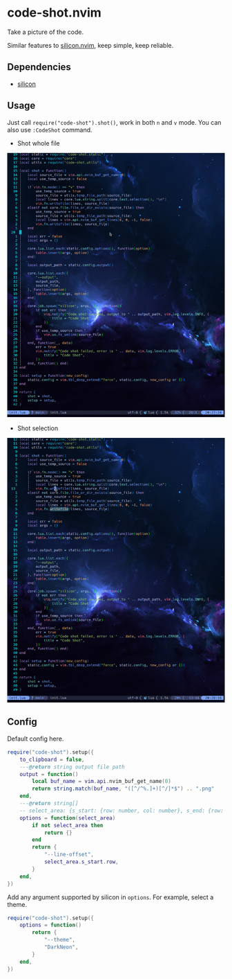# code-shot.nvim

Take a picture of the code.

Similar features to [silicon.nvim](https://github.com/krivahtoo/silicon.nvim), keep simple, keep reliable.

## Dependencies

- [silicon](https://github.com/Aloxaf/silicon)

## Usage

Just call `require("code-shot").shot()`, work in both `n` and `v` mode. You can also use `:CodeShot` command.

- Shot whole file

<img src="https://github.com/niuiic/assets/blob/main/code-shot.nvim/shot-whole.gif" />

- Shot selection

<img src="https://github.com/niuiic/assets/blob/main/code-shot.nvim/shot-range.gif" />

## Config

Default config here.

```lua
require("code-shot").setup({
	to_clipboard = false,
	---@return string output file path
	output = function()
		local buf_name = vim.api.nvim_buf_get_name(0)
		return string.match(buf_name, "([^/^%.]+)[^/]*$") .. ".png"
	end,
	---@return string[]
	-- select_area: {s_start: {row: number, col: number}, s_end: {row: number, col: number}} | nil
	options = function(select_area)
		if not select_area then
			return {}
		end
		return {
			"--line-offset",
			select_area.s_start.row,
		}
	end,
})
```

Add any argument supported by silicon in `options`. For example, select a theme.

```lua
require("code-shot").setup({
	options = function()
		return {
			"--theme",
			"DarkNeon",
		}
	end,
})
```
